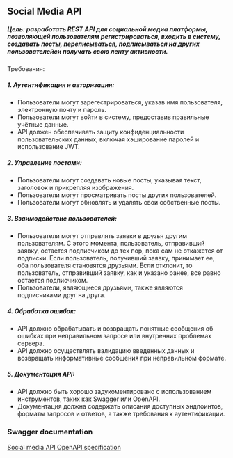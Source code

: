 ## Social Media API

##### Цель: разработать REST API для социальной медиа платформы, позволяющей пользователям регистрироваться, входить в систему, создавать посты, переписываться, подписываться на других пользователейси получать свою ленту активности.

Требования:

##### 1. Аутентификация и авторизация:

- Пользователи могут зарегестрироваться, указав имя пользователя, электронную почту и пароль.
- Пользователи могут войти в систему, предоставив правильные учётные данные.
- API должен обеспечивать защиту конфиденциальности пользовательских данных, включая хэширование паролей и использование JWT.

##### 2. Управление постами:

- Пользователи могут создавать новые посты, указывая текст, заголовок и прикрепляя изображения.
- Пользователи могут просматривать посты других пользователей.
- Пользователи могут обновлять и удалять свои собственные посты.

##### 3. Взаимодействие пользователей:

- Пользователи могут отправлять заявки в друзья другим пользователям. С этого момента, пользователь, отправивший заявку, остается подписчиком до тех пор, пока сам не откажется от подписки. Если пользователь, получивший заявку, принимает ее, оба пользователя становятся друзьями. Если отклонит, то пользователь, отправивший заявку, как и указано ранее, все равно остается подписчиком.
- Пользователи, являющиеся друзьями, также являются подписчиками друг на друга.

##### 4. Обработка ошибок:
- API должно обрабатывать и возвращать понятные сообщения об ошибках при неправильном запросе или внутренних проблемах сервера.
- API должно осуществлять валидацию введенных данных и возвращать информативные сообщения при неправильном формате.

##### 5. Документация API:
- API должно быть хорошо задукоментировано с использованием инструментов, таких как Swagger или OpenAPI.
- Документация должна содержать описания доступных эндпоинтов, форматы запросов и ответов, а также требования к аутентификации.

### Swagger documentation

<a href="http://localhost:8080/swagger-ui/index.html#/">Social media API OpenAPI specification</a>
